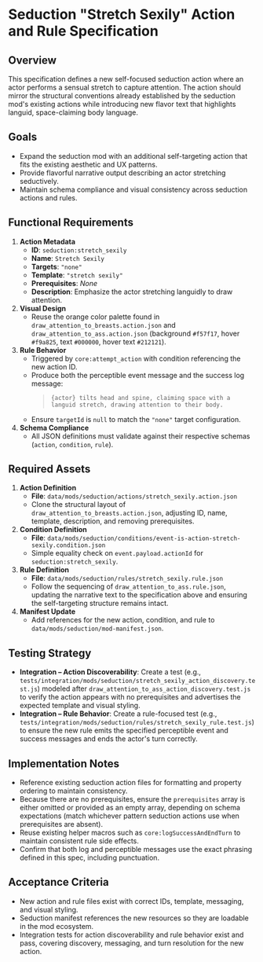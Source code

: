 # Seduction "Stretch Sexily" Action and Rule Specification

## Overview

This specification defines a new self-focused seduction action where an actor performs a sensual stretch to capture attention. The action should mirror the structural conventions already established by the seduction mod's existing actions while introducing new flavor text that highlights languid, space-claiming body language.

## Goals

- Expand the seduction mod with an additional self-targeting action that fits the existing aesthetic and UX patterns.
- Provide flavorful narrative output describing an actor stretching seductively.
- Maintain schema compliance and visual consistency across seduction actions and rules.

## Functional Requirements

1. **Action Metadata**
   - **ID**: `seduction:stretch_sexily`
   - **Name**: `Stretch Sexily`
   - **Targets**: `"none"`
   - **Template**: `"stretch sexily"`
   - **Prerequisites**: _None_
   - **Description**: Emphasize the actor stretching languidly to draw attention.
2. **Visual Design**
   - Reuse the orange color palette found in `draw_attention_to_breasts.action.json` and `draw_attention_to_ass.action.json` (background `#f57f17`, hover `#f9a825`, text `#000000`, hover text `#212121`).
3. **Rule Behavior**
   - Triggered by `core:attempt_action` with condition referencing the new action ID.
   - Produce both the perceptible event message and the success log message:
     > `{actor} tilts head and spine, claiming space with a languid stretch, drawing attention to their body.`
   - Ensure `targetId` is `null` to match the `"none"` target configuration.
4. **Schema Compliance**
   - All JSON definitions must validate against their respective schemas (`action`, `condition`, `rule`).

## Required Assets

1. **Action Definition**
   - **File**: `data/mods/seduction/actions/stretch_sexily.action.json`
   - Clone the structural layout of `draw_attention_to_breasts.action.json`, adjusting ID, name, template, description, and removing prerequisites.
2. **Condition Definition**
   - **File**: `data/mods/seduction/conditions/event-is-action-stretch-sexily.condition.json`
   - Simple equality check on `event.payload.actionId` for `seduction:stretch_sexily`.
3. **Rule Definition**
   - **File**: `data/mods/seduction/rules/stretch_sexily.rule.json`
   - Follow the sequencing of `draw_attention_to_ass.rule.json`, updating the narrative text to the specification above and ensuring the self-targeting structure remains intact.
4. **Manifest Update**
   - Add references for the new action, condition, and rule to `data/mods/seduction/mod-manifest.json`.

## Testing Strategy

- **Integration – Action Discoverability**: Create a test (e.g., `tests/integration/mods/seduction/stretch_sexily_action_discovery.test.js`) modeled after `draw_attention_to_ass_action_discovery.test.js` to verify the action appears with no prerequisites and advertises the expected template and visual styling.
- **Integration – Rule Behavior**: Create a rule-focused test (e.g., `tests/integration/mods/seduction/rules/stretch_sexily_rule.test.js`) to ensure the new rule emits the specified perceptible event and success messages and ends the actor's turn correctly.

## Implementation Notes

- Reference existing seduction action files for formatting and property ordering to maintain consistency.
- Because there are no prerequisites, ensure the `prerequisites` array is either omitted or provided as an empty array, depending on schema expectations (match whichever pattern seduction actions use when prerequisites are absent).
- Reuse existing helper macros such as `core:logSuccessAndEndTurn` to maintain consistent rule side effects.
- Confirm that both log and perceptible messages use the exact phrasing defined in this spec, including punctuation.

## Acceptance Criteria

- New action and rule files exist with correct IDs, template, messaging, and visual styling.
- Seduction manifest references the new resources so they are loadable in the mod ecosystem.
- Integration tests for action discoverability and rule behavior exist and pass, covering discovery, messaging, and turn resolution for the new action.
